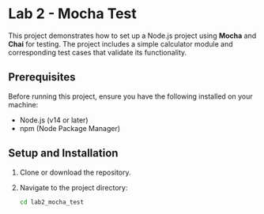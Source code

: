 # Lab 2 - Mocha Test

This project demonstrates how to set up a Node.js project using **Mocha** and **Chai** for testing. The project includes a simple calculator module and corresponding test cases that validate its functionality.

## Prerequisites

Before running this project, ensure you have the following installed on your machine:

- Node.js (v14 or later)
- npm (Node Package Manager)

## Setup and Installation

1. Clone or download the repository.

2. Navigate to the project directory:

   ```bash
   cd lab2_mocha_test
